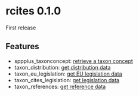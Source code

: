 # rcites 0.1.0

First release

## Features

- sppplus_taxonconcept: [retrieve a taxon concept](https://api.speciesplus.net/documentation/v1/taxon_concepts/index.html)
- taxon_distribution: [get distribution data](https://api.speciesplus.net/documentation/v1/distributions/index.html)
- taxon_eu_legislation: [get EU legislation data](https://api.speciesplus.net/documentation/v1/eu_legislation/index.html)
- taxon_cites_legislation: [get legislation data](https://api.speciesplus.net/documentation/v1/cites_legislation/index.html)
- taxon_references: [get reference data](https://api.speciesplus.net/documentation/v1/references/index.html)
